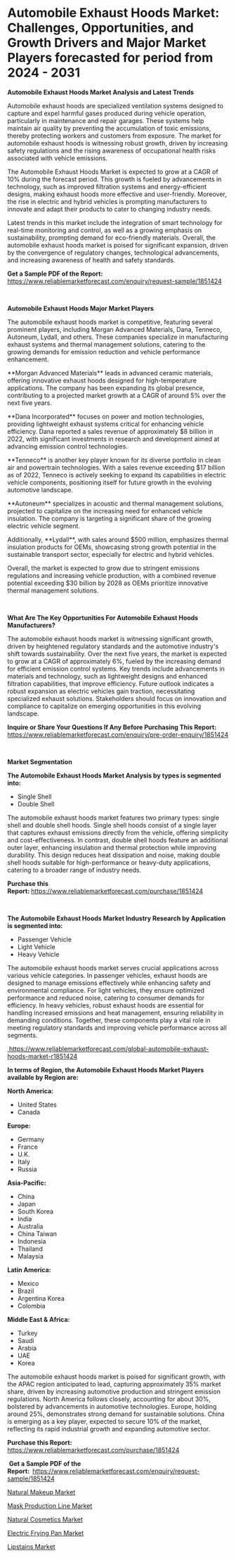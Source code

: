 <p><h1>Automobile Exhaust Hoods Market: Challenges, Opportunities, and Growth Drivers and Major Market Players forecasted for period from 2024 - 2031</h1></p><p><strong>Automobile Exhaust Hoods Market Analysis and Latest Trends</strong></p>
<p><p>Automobile exhaust hoods are specialized ventilation systems designed to capture and expel harmful gases produced during vehicle operation, particularly in maintenance and repair garages. These systems help maintain air quality by preventing the accumulation of toxic emissions, thereby protecting workers and customers from exposure. The market for automobile exhaust hoods is witnessing robust growth, driven by increasing safety regulations and the rising awareness of occupational health risks associated with vehicle emissions.</p><p>The Automobile Exhaust Hoods Market is expected to grow at a CAGR of 10% during the forecast period. This growth is fueled by advancements in technology, such as improved filtration systems and energy-efficient designs, making exhaust hoods more effective and user-friendly. Moreover, the rise in electric and hybrid vehicles is prompting manufacturers to innovate and adapt their products to cater to changing industry needs.</p><p>Latest trends in this market include the integration of smart technology for real-time monitoring and control, as well as a growing emphasis on sustainability, prompting demand for eco-friendly materials. Overall, the automobile exhaust hoods market is poised for significant expansion, driven by the convergence of regulatory changes, technological advancements, and increasing awareness of health and safety standards.</p></p>
<p><strong>Get a Sample PDF of the Report:&nbsp;</strong> <a href="https://www.reliablemarketforecast.com/enquiry/request-sample/1851424?utm_campaign=1772&utm_medium=2&utm_source=Github&utm_content=ia&utm_term=18102024&utm_id=automobile-exhaust-hoods">https://www.reliablemarketforecast.com/enquiry/request-sample/1851424</a></p>
<p>&nbsp;</p>
<p><strong>Automobile Exhaust Hoods Major Market Players</strong></p>
<p><p>The automobile exhaust hoods market is competitive, featuring several prominent players, including Morgan Advanced Materials, Dana, Tenneco, Autoneum, Lydall, and others. These companies specialize in manufacturing exhaust systems and thermal management solutions, catering to the growing demands for emission reduction and vehicle performance enhancement.</p><p>**Morgan Advanced Materials** leads in advanced ceramic materials, offering innovative exhaust hoods designed for high-temperature applications. The company has been expanding its global presence, contributing to a projected market growth at a CAGR of around 5% over the next five years.</p><p>**Dana Incorporated** focuses on power and motion technologies, providing lightweight exhaust systems critical for enhancing vehicle efficiency. Dana reported a sales revenue of approximately $8 billion in 2022, with significant investments in research and development aimed at advancing emission control technologies.</p><p>**Tenneco** is another key player known for its diverse portfolio in clean air and powertrain technologies. With a sales revenue exceeding $17 billion as of 2022, Tenneco is actively seeking to expand its capabilities in electric vehicle components, positioning itself for future growth in the evolving automotive landscape.</p><p>**Autoneum** specializes in acoustic and thermal management solutions, projected to capitalize on the increasing need for enhanced vehicle insulation. The company is targeting a significant share of the growing electric vehicle segment.</p><p>Additionally, **Lydall**, with sales around $500 million, emphasizes thermal insulation products for OEMs, showcasing strong growth potential in the sustainable transport sector, especially for electric and hybrid vehicles.</p><p>Overall, the market is expected to grow due to stringent emissions regulations and increasing vehicle production, with a combined revenue potential exceeding $30 billion by 2028 as OEMs prioritize innovative thermal management solutions.</p></p>
<p>&nbsp;</p>
<p><strong>What Are The Key Opportunities For Automobile Exhaust Hoods Manufacturers?</strong></p>
<p><p>The automobile exhaust hoods market is witnessing significant growth, driven by heightened regulatory standards and the automotive industry's shift towards sustainability. Over the next five years, the market is expected to grow at a CAGR of approximately 6%, fueled by the increasing demand for efficient emission control systems. Key trends include advancements in materials and technology, such as lightweight designs and enhanced filtration capabilities, that improve efficiency. Future outlook indicates a robust expansion as electric vehicles gain traction, necessitating specialized exhaust solutions. Stakeholders should focus on innovation and compliance to capitalize on emerging opportunities in this evolving landscape.</p></p>
<p><strong>Inquire or Share Your Questions If Any Before Purchasing This Report:</strong> <a href="https://www.reliablemarketforecast.com/enquiry/pre-order-enquiry/1851424?utm_campaign=1772&utm_medium=2&utm_source=Github&utm_content=ia&utm_term=18102024&utm_id=automobile-exhaust-hoods">https://www.reliablemarketforecast.com/enquiry/pre-order-enquiry/1851424</a></p>
<p>&nbsp;</p>
<p><strong>Market Segmentation</strong></p>
<p><strong>The Automobile Exhaust Hoods Market Analysis by types is segmented into:</strong></p>
<p><ul><li>Single Shell</li><li>Double Shell</li></ul></p>
<p><p>The automobile exhaust hoods market features two primary types: single shell and double shell hoods. Single shell hoods consist of a single layer that captures exhaust emissions directly from the vehicle, offering simplicity and cost-effectiveness. In contrast, double shell hoods feature an additional outer layer, enhancing insulation and thermal protection while improving durability. This design reduces heat dissipation and noise, making double shell hoods suitable for high-performance or heavy-duty applications, catering to a broader range of industry needs.</p></p>
<p><strong>Purchase this Report:&nbsp;</strong><a href="https://www.reliablemarketforecast.com/purchase/1851424?utm_campaign=1772&utm_medium=2&utm_source=Github&utm_content=ia&utm_term=18102024&utm_id=automobile-exhaust-hoods">https://www.reliablemarketforecast.com/purchase/1851424</a></p>
<p>&nbsp;</p>
<p><strong>The Automobile Exhaust Hoods Market Industry Research by Application is segmented into:</strong></p>
<p><ul><li>Passenger Vehicle</li><li>Light Vehicle</li><li>Heavy Vehicle</li></ul></p>
<p><p>The automobile exhaust hoods market serves crucial applications across various vehicle categories. In passenger vehicles, exhaust hoods are designed to manage emissions effectively while enhancing safety and environmental compliance. For light vehicles, they ensure optimized performance and reduced noise, catering to consumer demands for efficiency. In heavy vehicles, robust exhaust hoods are essential for handling increased emissions and heat management, ensuring reliability in demanding conditions. Together, these components play a vital role in meeting regulatory standards and improving vehicle performance across all segments.</p></p>
<p><a href="https://www.reliablemarketforecast.com/global-automobile-exhaust-hoods-market-r1851424?utm_campaign=1772&utm_medium=2&utm_source=Github&utm_content=ia&utm_term=18102024&utm_id=automobile-exhaust-hoods">&nbsp;https://www.reliablemarketforecast.com/global-automobile-exhaust-hoods-market-r1851424</a></p>
<p><strong>In terms of Region, the Automobile Exhaust Hoods Market Players available by Region are:</strong></p>
<p>
    <p> <strong> North America: </strong>
        <ul>
            <li>United States</li>
            <li>Canada</li>
        </ul>
        </p> 
    <p> <strong> Europe: </strong>
        <ul>
            <li>Germany</li>
            <li>France</li>
            <li>U.K.</li>
            <li>Italy</li>
            <li>Russia</li>
        </ul>
        </p> 
    <p> <strong> Asia-Pacific: </strong>
        <ul>
            <li>China</li>
            <li>Japan</li>
            <li>South Korea</li>
            <li>India</li>
            <li>Australia</li>
            <li>China Taiwan</li>
            <li>Indonesia</li>
            <li>Thailand</li>
            <li>Malaysia</li>
        </ul>
        </p> 
    <p> <strong> Latin America: </strong>
        <ul>
            <li>Mexico</li>
            <li>Brazil</li>
            <li>Argentina Korea</li>
            <li>Colombia</li>
        </ul>
        </p> 
    <p> <strong> Middle East & Africa: </strong>
        <ul>
            <li>Turkey</li>
            <li>Saudi</li>
            <li>Arabia</li>
            <li>UAE</li>
            <li>Korea</li>
        </ul>
    </p>
    </p>
<p><p>The automobile exhaust hoods market is poised for significant growth, with the APAC region anticipated to lead, capturing approximately 35% market share, driven by increasing automotive production and stringent emission regulations. North America follows closely, accounting for about 30%, bolstered by advancements in automotive technologies. Europe, holding around 25%, demonstrates strong demand for sustainable solutions. China is emerging as a key player, expected to secure 10% of the market, reflecting its rapid industrial growth and expanding automotive sector.</p></p>
<p><strong>Purchase this Report: </strong><a href="https://www.reliablemarketforecast.com/purchase/1851424?utm_campaign=1772&utm_medium=2&utm_source=Github&utm_content=ia&utm_term=18102024&utm_id=automobile-exhaust-hoods">https://www.reliablemarketforecast.com/purchase/1851424</a></p>
<p>&nbsp;<strong>Get a Sample PDF of the Report:&nbsp;&nbsp;</strong><a href="https://www.reliablemarketforecast.com/enquiry/request-sample/1851424?utm_campaign=1772&utm_medium=2&utm_source=Github&utm_content=ia&utm_term=18102024&utm_id=automobile-exhaust-hoods">https://www.reliablemarketforecast.com/enquiry/request-sample/1851424</a></p>
<p><strong></strong></p>
<p><p><a href="https://www.linkedin.com/pulse/strategic-roadmap-success-global-natural-makeup-market-h2sfe?utm_campaign=1772&utm_medium=2&utm_source=Github&utm_content=ia&utm_term=18102024&utm_id=automobile-exhaust-hoods">Natural Makeup Market</a></p><p><a href="https://github.com/GraceTurner587/Market-Research-Report-List-1/blob/main/mask-production-line-market.md?utm_campaign=1772&utm_medium=2&utm_source=Github&utm_content=ia&utm_term=18102024&utm_id=automobile-exhaust-hoods">Mask Production Line Market</a></p><p><a href="https://www.linkedin.com/pulse/natural-cosmetics-market-maturity-analysis-regional-disparities-1ulne?utm_campaign=1772&utm_medium=2&utm_source=Github&utm_content=ia&utm_term=18102024&utm_id=automobile-exhaust-hoods">Natural Cosmetics Market</a></p><p><a href="https://www.linkedin.com/pulse/strategic-roadmap-global-electric-frying-pan-market-insights-leyje?utm_campaign=1772&utm_medium=2&utm_source=Github&utm_content=ia&utm_term=18102024&utm_id=automobile-exhaust-hoods">Electric Frying Pan Market</a></p><p><a href="https://www.linkedin.com/pulse/lipstains-market-forecasts-trends-impact-analysis-2024-g2d6e?utm_campaign=1772&utm_medium=2&utm_source=Github&utm_content=ia&utm_term=18102024&utm_id=automobile-exhaust-hoods">Lipstains Market</a></p></p>